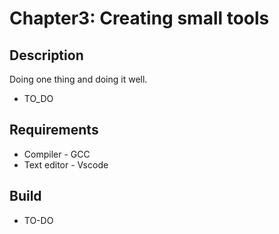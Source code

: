 # Chapter3: Creating small tools
## Description 
Doing one thing and doing it well.

- TO_DO

## Requirements
- Compiler - GCC 
- Text editor - Vscode

## Build
- TO-DO

